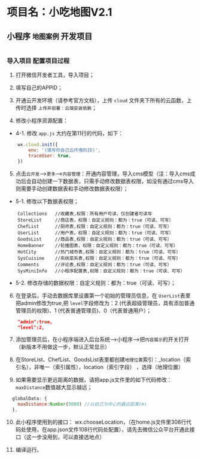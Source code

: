 # 项目名：小吃地图V2.1
## 小程序  `地图案例`  开发项目
#
### 导入项目 配置项目过程

1. 打开微信开发者工具，导入项目；

2. 填写自己的APPID；

3. 开通云开发环境（请参考官方文档），上传 `cloud` 文件夹下所有的云函数，上传时选择 `上传并部署：云端安装依赖`；


4. 修改小程序资源配置：
- 4-1. 修改 `app.js` 大约在第11行的代码，如下：
```javascript
    wx.cloud.init({
        env: '(填写你自己云环境的ID)',
        traceUser: true,
    })
```


5. 点击`云开发`——>`更多`——>`内容管理`：开通内容管理，导入cms模型（注：导入cms成功后会自动创建一下数据表，只需手动修改数据表权限，如没有通过cms导入则需要手动创建数据表和手动修改数据表权限）；
- 5-1. 修改以下数据表权限；

```
    Collections   //收藏表,权限：所有用户可读，仅创建者可读写
    StoreList     //商店表，权限：自定义规则：都为：true（可读、可写）
    ChefList      //厨师表,权限：自定义规则：都为：true（可读、可写）
    UserList      //用户表，权限：自定义规则：都为：true（可读、可写）
    GoodsList     //商品表,权限：自定义规则：都为：true（可读、可写）
    HomeBanner    //轮播图表，权限：自定义规则：都为：true（可读、可写）
    HotCity       //热门城市表,权限：自定义规则：都为：true（可读、可写）
    SysCuisine    //系统菜系表,权限：自定义规则：都为：true（可读、可写）
    Comments      //评论表,权限：自定义规则：都为：true（可读、可写）
    SysMiniInfo   //小程序配置表,权限：自定义规则：都为：true（可读、可写）
```
- 5-2. 修改存储的数据权限：自定义规则：都为：true（可读、可写）；

6. 在登录后，手动去数据库里设置第一个初始的管理员信息，在 `UserList`表里把admin修改为true,把 `level`字段修改为：2 (代表超级管理员，具有添加普通管理员的权限)、1 (代表普通管理员)、0（代表普通用户）；

```json
    "admin":true,
    "level":2,
```
7. 添加管理员后，在小程序端进入后台系统——>小程序——>把`内容展示`的开关打开（新版本不用做这一步，默认正常显示）

8. 在StoreList、ChefList、GoodsList表里都创建`地理位置`索引：_location（索引名），非唯一（索引属性），location（索引字段）
，选择（地理位置）

9. 如果需要显示更远距离的数据，请把app.js文件里的如下代码修改：`maxDistance`数值越大显示越远；
```javascript
  globalData: {
    maxDistance:Number(5000) //以自己为中心的最远距离(m)
  },
```
10. 此小程序使用到的接口： wx.chooseLocation，（在home.js文件里308行代码处使用，在app.json文件108行代码处配置），请先去微信公众平台开通此接口（这一步没用到，可以直接选地点）


11. 编译运行。








